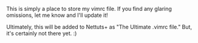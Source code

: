This is simply a place to store my vimrc file. If you find any glaring omissions, let me know and I'll update it! 

Ultimately, this will be added to Nettuts+ as "The Ultimate .vimrc file." But, it's certainly not there yet. :)
